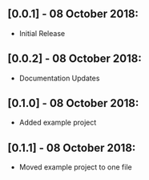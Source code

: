 ## [0.0.1] - 08 October 2018: 
* Initial Release

## [0.0.2] - 08 October 2018: 
* Documentation Updates

## [0.1.0] - 08 October 2018:
* Added example project

## [0.1.1] - 08 October 2018:
* Moved example project to one file

